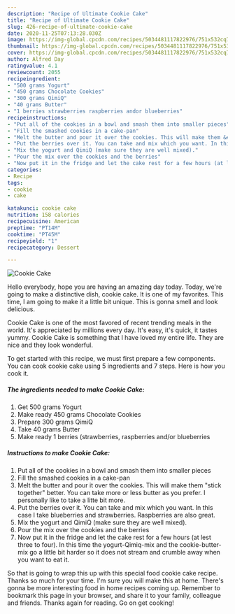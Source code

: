 ```yaml
---
description: "Recipe of Ultimate Cookie Cake"
title: "Recipe of Ultimate Cookie Cake"
slug: 426-recipe-of-ultimate-cookie-cake
date: 2020-11-25T07:13:28.030Z
image: https://img-global.cpcdn.com/recipes/5034481117822976/751x532cq70/cookie-cake-recipe-main-photo.jpg
thumbnail: https://img-global.cpcdn.com/recipes/5034481117822976/751x532cq70/cookie-cake-recipe-main-photo.jpg
cover: https://img-global.cpcdn.com/recipes/5034481117822976/751x532cq70/cookie-cake-recipe-main-photo.jpg
author: Alfred Day
ratingvalue: 4.1
reviewcount: 2055
recipeingredient:
- "500 grams Yogurt"
- "450 grams Chocolate Cookies"
- "300 grams QimiQ"
- "40 grams Butter"
- "1 berries strawberries raspberries andor blueberries"
recipeinstructions:
- "Put all of the cookies in a bowl and smash them into smaller pieces"
- "Fill the smashed cookies in a cake-pan"
- "Melt the butter and pour it over the cookies. This will make them &#34;stick together&#34; better. You can take more or less butter as you prefer. I personally like to take a litte bit more."
- "Put the berries over it. You can take and mix which you want. In this case I take blueberries and strawberries. Raspberries are also great."
- "Mix the yogurt and QimiQ (make sure they are well mixed)."
- "Pour the mix over the cookies and the berries"
- "Now put it in the fridge and let the cake rest for a few hours (at lest three to four). In this time the yogurt-Qimiq-mix and the cookie-butter-mix go a little bit harder so it does not stream and crumble away when you want to eat it."
categories:
- Recipe
tags:
- cookie
- cake

katakunci: cookie cake 
nutrition: 158 calories
recipecuisine: American
preptime: "PT14M"
cooktime: "PT45M"
recipeyield: "1"
recipecategory: Dessert

---
```



![Cookie Cake](https://img-global.cpcdn.com/recipes/5034481117822976/751x532cq70/cookie-cake-recipe-main-photo.jpg)

Hello everybody, hope you are having an amazing day today. Today, we're going to make a distinctive dish, cookie cake. It is one of my favorites. This time, I am going to make it a little bit unique. This is gonna smell and look delicious.

Cookie Cake is one of the most favored of recent trending meals in the world. It's appreciated by millions every day. It's easy, it's quick, it tastes yummy. Cookie Cake is something that I have loved my entire life. They are nice and they look wonderful.




To get started with this recipe, we must first prepare a few components. You can cook cookie cake using 5 ingredients and 7 steps. Here is how you cook it.

<!--inarticleads1-->

##### The ingredients needed to make Cookie Cake:

1. Get 500 grams Yogurt
1. Make ready 450 grams Chocolate Cookies
1. Prepare 300 grams QimiQ
1. Take 40 grams Butter
1. Make ready 1 berries (strawberries, raspberries and/or blueberries




<!--inarticleads2-->

##### Instructions to make Cookie Cake:

1. Put all of the cookies in a bowl and smash them into smaller pieces
1. Fill the smashed cookies in a cake-pan
1. Melt the butter and pour it over the cookies. This will make them &#34;stick together&#34; better. You can take more or less butter as you prefer. I personally like to take a litte bit more.
1. Put the berries over it. You can take and mix which you want. In this case I take blueberries and strawberries. Raspberries are also great.
1. Mix the yogurt and QimiQ (make sure they are well mixed).
1. Pour the mix over the cookies and the berries
1. Now put it in the fridge and let the cake rest for a few hours (at lest three to four). In this time the yogurt-Qimiq-mix and the cookie-butter-mix go a little bit harder so it does not stream and crumble away when you want to eat it.




So that is going to wrap this up with this special food cookie cake recipe. Thanks so much for your time. I'm sure you will make this at home. There's gonna be more interesting food in home recipes coming up. Remember to bookmark this page in your browser, and share it to your family, colleague and friends. Thanks again for reading. Go on get cooking!
